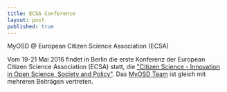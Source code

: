 ```yaml
---
title: ECSA Conference
layout: post
published: true
---
```


MyOSD @ European Citizen Science Association (ECSA) 

Vom 19-21 Mai 2016 findet in Berlin die erste Konferenz der European Citizen Science Association (ECSA) statt, die ["Citizen Science - Innovation in Open Science, Society and Policy"](http://ecsa.citizen-science.net/). Das [MyOSD Team](/team) ist gleich mit mehreren Beiträgen vertreten.
 
